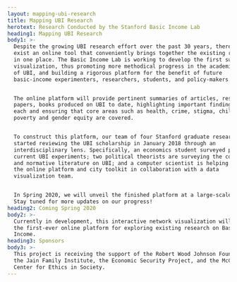 ```yaml
---
layout: mapping-ubi-research
title: Mapping UBI Research
herotext: Research Conducted by the Stanford Basic Income Lab
heading1: Mapping UBI Research
body1: >-
  Despite the growing UBI research effort over the past 30 years, there does not
  exist an online tool that conveniently brings together the existing research
  in one place. The Basic Income Lab is working to develop the first such
  visualization, thus promoting more methodical progress in the academic field
  of UBI, and building a rigorous platform for the benefit of future
  basic-income experimenters, researchers, students, and policy-makers.


  The online platform will provide pertinent summaries of articles, research
  papers, books produced on UBI to date, highlighting important findings from
  each and ensuring that core areas such as health, crime, stigma, childhood
  poverty and gender equity are covered.


  To construct this platform, our team of four Stanford graduate researchers
  started reviewing the UBI scholarship in January 2018 through an
  interdisciplinary lens. Specifically, an economics student surveyed past and
  current UBI experiments; two political theorists are surveying the conceptual
  and normative literature on UBI; and a computer scientist is helping us design
  the online platform and city toolkit in collaboration with a data
  visualization team.


  In Spring 2020, we will unveil the finished platform at a large-scale event.
  Stay tuned for more updates on our progress!
heading2: Coming Spring 2020
body2: >-
  Currently in development, this interactive network visualization will serve as
  the first-ever online platform for exploring existing research on Basic
  Income.
heading3: Sponsors
body3: >-
  This project is receiving the support of the Robert Wood Johnson Foundation,
  the Jain Family Institute, the Economic Security Project, and the McCoy Family
  Center for Ethics in Society.
---
```


